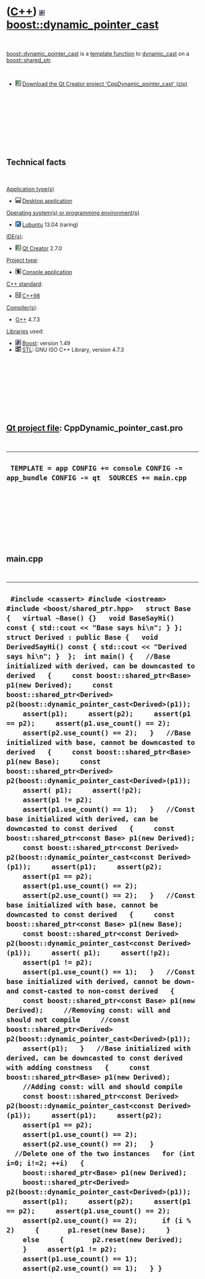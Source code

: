 
 

 

 

 

 

([C++](Cpp.md)) ![Boost](PicBoost.png) [boost::dynamic\_pointer\_cast](CppDynamic_pointer_cast.md)
====================================================================================================

 

[boost::dynamic\_pointer\_cast](CppDynamic_pointer_cast.md) is a
[template function](CppTemplateFunction.md) to
[dynamic\_cast](CppDynamic_cast.md) on a
[boost::shared\_ptr](CppShared_ptr.md).

 

-   ![Qt Creator](PicQtCreator.png) [Download the Qt Creator project
    'CppDynamic\_pointer\_cast' (zip)](CppDynamic_pointer_cast.zip)

 

 

 

 

 

Technical facts
---------------

 

[Application type(s)](CppApplication.md)

-   ![Desktop](PicDesktop.png) [Desktop
    application](CppDesktopApplication.md)

[Operating system(s) or programming environment(s)](CppOs.md)

-   ![Lubuntu](PicLubuntu.png) [Lubuntu](CppLubuntu.md) 13.04 (raring)

[IDE(s)](CppIde.md):

-   ![Qt Creator](PicQtCreator.png) [Qt Creator](CppQtCreator.md) 2.7.0

[Project type](CppQtProjectType.md):

-   ![console](PicConsole.png) [Console
    application](CppConsoleApplication.md)

[C++ standard](CppStandard.md):

-   ![C++98](PicCpp98.png) [C++98](Cpp98.md)

[Compiler(s)](CppCompiler.md):

-   [G++](CppGpp.md) 4.7.3

[Libraries](CppLibrary.md) used:

-   ![Boost](PicBoost.png) [Boost](CppBoost.md): version 1.49
-   ![STL](PicStl.png) [STL](CppStl.md): GNU ISO C++ Library, version
    4.7.3

 

 

 

 

 

[Qt project file](CppQtProjectFile.md): CppDynamic\_pointer\_cast.pro
----------------------------------------------------------------------

 

  --------------------------------------------------------------------------------------------
  ` TEMPLATE = app CONFIG += console CONFIG -= app_bundle CONFIG -= qt  SOURCES += main.cpp`
  --------------------------------------------------------------------------------------------

 

 

 

 

 

main.cpp
--------

 

  -------------------------------------------------------------------------------------------------------------------------------------------------------------------------------------------------------------------------------------------------------------------------------------------------------------------------------------------------------------------------------------------------------------------------------------------------------------------------------------------------------------------------------------------------------------------------------------------------------------------------------------------------------------------------------------------------------------------------------------------------------------------------------------------------------------------------------------------------------------------------------------------------------------------------------------------------------------------------------------------------------------------------------------------------------------------------------------------------------------------------------------------------------------------------------------------------------------------------------------------------------------------------------------------------------------------------------------------------------------------------------------------------------------------------------------------------------------------------------------------------------------------------------------------------------------------------------------------------------------------------------------------------------------------------------------------------------------------------------------------------------------------------------------------------------------------------------------------------------------------------------------------------------------------------------------------------------------------------------------------------------------------------------------------------------------------------------------------------------------------------------------------------------------------------------------------------------------------------------------------------------------------------------------------------------------------------------------------------------------------------------------------------------------------------------------------------------------------------------------------------------------------------------------------------------------------------------------------------------------------------------------------------------------------------------------------------------------------------------------------------------------------------------------------------------------------------------------------------------------------------------------------------------------------------------
  ` #include <cassert> #include <iostream> #include <boost/shared_ptr.hpp>   struct Base {   virtual ~Base() {}   void BaseSayHi() const { std::cout << "Base says hi\n"; } };  struct Derived : public Base {   void DerivedSayHi() const { std::cout << "Derived says hi\n"; }  };  int main() {   //Base initialized with derived, can be downcasted to derived   {     const boost::shared_ptr<Base> p1(new Derived);     const boost::shared_ptr<Derived> p2(boost::dynamic_pointer_cast<Derived>(p1));     assert(p1);     assert(p2);     assert(p1 == p2);     assert(p1.use_count() == 2);     assert(p2.use_count() == 2);   }   //Base initialized with base, cannot be downcasted to derived   {     const boost::shared_ptr<Base> p1(new Base);     const boost::shared_ptr<Derived> p2(boost::dynamic_pointer_cast<Derived>(p1));     assert( p1);     assert(!p2);     assert(p1 != p2);     assert(p1.use_count() == 1);   }   //Const base initialized with derived, can be downcasted to const derived   {     const boost::shared_ptr<const Base> p1(new Derived);     const boost::shared_ptr<const Derived> p2(boost::dynamic_pointer_cast<const Derived>(p1));     assert(p1);     assert(p2);     assert(p1 == p2);     assert(p1.use_count() == 2);     assert(p2.use_count() == 2);   }   //Const base initialized with base, cannot be downcasted to const derived   {     const boost::shared_ptr<const Base> p1(new Base);     const boost::shared_ptr<const Derived> p2(boost::dynamic_pointer_cast<const Derived>(p1));     assert( p1);     assert(!p2);     assert(p1 != p2);     assert(p1.use_count() == 1);   }   //Const base initialized with derived, cannot be down- and const-casted to non-const derived   {     const boost::shared_ptr<const Base> p1(new Derived);     //Removing const: will and should not compile     //const boost::shared_ptr<Derived> p2(boost::dynamic_pointer_cast<Derived>(p1));     assert(p1);   }   //Base initialized with derived, can be downcasted to const derived with adding constness   {     const boost::shared_ptr<Base> p1(new Derived);     //Adding const: will and should compile     const boost::shared_ptr<const Derived> p2(boost::dynamic_pointer_cast<const Derived>(p1));     assert(p1);     assert(p2);     assert(p1 == p2);     assert(p1.use_count() == 2);     assert(p2.use_count() == 2);   }   //Delete one of the two instances   for (int i=0; i!=2; ++i)   {     boost::shared_ptr<Base> p1(new Derived);     boost::shared_ptr<Derived> p2(boost::dynamic_pointer_cast<Derived>(p1));     assert(p1);     assert(p2);     assert(p1 == p2);     assert(p1.use_count() == 2);     assert(p2.use_count() == 2);      if (i % 2)     {       p1.reset(new Base);     }     else     {       p2.reset(new Derived);     }     assert(p1 != p2);     assert(p1.use_count() == 1);     assert(p2.use_count() == 1);   } }`
  -------------------------------------------------------------------------------------------------------------------------------------------------------------------------------------------------------------------------------------------------------------------------------------------------------------------------------------------------------------------------------------------------------------------------------------------------------------------------------------------------------------------------------------------------------------------------------------------------------------------------------------------------------------------------------------------------------------------------------------------------------------------------------------------------------------------------------------------------------------------------------------------------------------------------------------------------------------------------------------------------------------------------------------------------------------------------------------------------------------------------------------------------------------------------------------------------------------------------------------------------------------------------------------------------------------------------------------------------------------------------------------------------------------------------------------------------------------------------------------------------------------------------------------------------------------------------------------------------------------------------------------------------------------------------------------------------------------------------------------------------------------------------------------------------------------------------------------------------------------------------------------------------------------------------------------------------------------------------------------------------------------------------------------------------------------------------------------------------------------------------------------------------------------------------------------------------------------------------------------------------------------------------------------------------------------------------------------------------------------------------------------------------------------------------------------------------------------------------------------------------------------------------------------------------------------------------------------------------------------------------------------------------------------------------------------------------------------------------------------------------------------------------------------------------------------------------------------------------------------------------------------------------------------------------------

 

 

 

 

 

 

